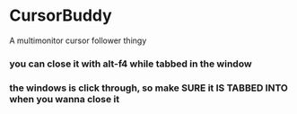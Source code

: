 # CursorBuddy
A multimonitor cursor follower thingy
### you can close it with alt-f4 while tabbed in the window
### the windows is click through, so make SURE it IS TABBED INTO when you wanna close it
